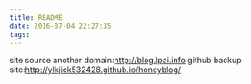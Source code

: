 ```yaml
---
title: README
date: 2016-07-04 22:27:35
tags:
---
```

site source
another domain:http://blog.lpai.info
github backup site:http://ylkjick532428.github.io/honeyblog/